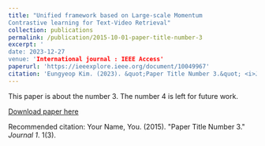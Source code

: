 ```yaml
---
title: "Unified framework based on Large-scale Momentum 
Contrastive learning for Text-Video Retrieval"
collection: publications
permalink: /publication/2015-10-01-paper-title-number-3
excerpt: '
date: 2023-12-27
venue: 'International journal : IEEE Access'
paperurl: 'https://ieeexplore.ieee.org/document/10049967'
citation: 'Eungyeop Kim. (2023). &quot;Paper Title Number 3.&quot; <i>Journal 1</i>. 1(3).'
---
```

This paper is about the number 3. The number 4 is left for future work.

[Download paper here](https://ieeexplore.ieee.org/document/10049967)

Recommended citation: Your Name, You. (2015). "Paper Title Number 3." <i>Journal 1</i>. 1(3).